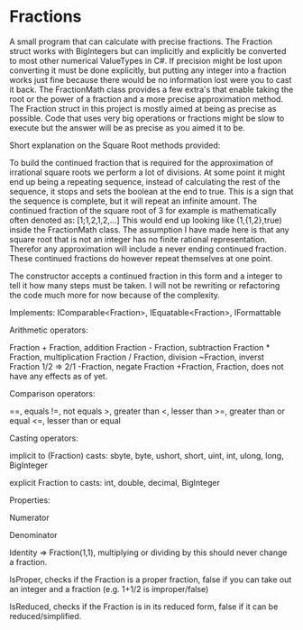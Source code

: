 # Fractions
A small program that can calculate with precise fractions.
The Fraction struct works with BigIntegers but can implicitly and explicitly be converted to most other numerical ValueTypes in C#.
If precision might be lost upon converting it must be done explicitly, but putting any integer into a fraction works just fine because there would be no information lost were you to cast it back.
The FractionMath class provides a few extra's that enable taking the root or the power of a fraction and a more precise approximation method.
The Fraction struct in this project is mostly aimed at being as precise as possible.
Code that uses very big operations or fractions might be slow to execute but the answer will be as precise as you aimed it to be.

Short explanation on the Square Root methods provided:

To build the continued fraction that is required for the approximation of irrational square roots we perform a lot of divisions.
At some point it might end up being a repeating sequence, instead of calculating the rest of the sequence, it stops and sets the boolean at the end to true.
This is a sign that the sequence is complete, but it will repeat an infinite amount.
The continued fraction of the square root of 3 for example is mathematically often denoted as: \[1;1,2,1,2,…\]
This would end up looking like (1,{1,2},true) inside the FractionMath class.
The assumption I have made here is that any square root that is not an integer has no finite rational representation.
Therefor any approximation will include a never ending continued fraction.
These continued fractions do however repeat themselves at one point.

The constructor accepts a continued fraction in this form and a integer to tell it how many steps must be taken.
I will not be rewriting or refactoring the code much more for now because of the complexity.

Implements: IComparable\<Fraction\>, IEquatable\<Fraction\>, IFormattable

Arithmetic operators:

Fraction + Fraction, addition
Fraction - Fraction, subtraction
Fraction * Fraction, multiplication
Fraction / Fraction, division
~Fraction, inverst Fraction 1/2 =\> 2/1
-Fraction, negate Fraction
+Fraction, Fraction, does not have any effects as of yet.

Comparison operators:

==, equals
!=, not equals
\>, greater than
\<, lesser than
\>=, greater than or equal
\<=, lesser than or equal

Casting operators:

implicit to (Fraction) casts: sbyte, byte, ushort, short, uint, int, ulong, long, BigInteger

explicit Fraction to casts: int, double, decimal, BigInteger

Properties:

Numerator

Denominator
    
Identity => Fraction(1,1), multiplying or dividing by this should never change a fraction.

IsProper, checks if the Fraction is a proper fraction, false if you can take out an integer and a fraction (e.g. 1+1/2 is improper/false)

IsReduced, checks if the Fraction is in its reduced form, false if it can be reduced/simplified.



